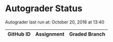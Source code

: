 # Autograder Status
Autograder last run at: October 20, 2018 at 13:40

| GitHub ID | Assignment | Graded Branch |
|-----------|------------|---------------|
